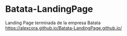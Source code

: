 # Batata-LandingPage
Landing Page terminada de la empresa Batata
https://alexcora.github.io/Batata-LandingPage.github.io/
